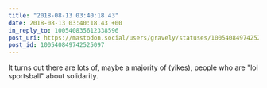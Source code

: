```yaml
---
title: "2018-08-13 03:40:18.43"
date: 2018-08-13 03:40:18.43 +00
in_reply_to: 100540835612338596
post_uri: https://mastodon.social/users/gravely/statuses/100540849742525097
post_id: 100540849742525097
---
```

It turns out there are lots of, maybe a majority of (yikes), people who are "lol sportsball" about solidarity.


